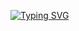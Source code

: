[![Typing SVG](https://readme-typing-svg.demolab.com/?lines=Hello,+I'm+@gingerale20;Former+programmer+of:;gingerale20.github.io;I+use+HTML)](https://git.io/typing-svg)

<!---
gingerale20/gingerale20 is a ✨ special ✨ repository because its `README.md` (this file) appears on your GitHub profile.
You can click the Preview link to take a look at your changes.
--->
